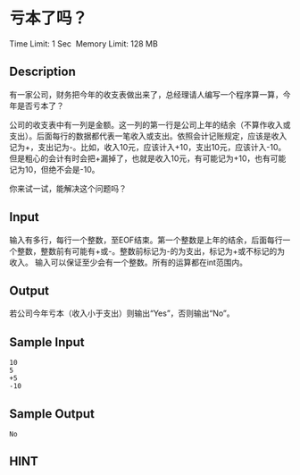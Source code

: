 # 亏本了吗？
Time Limit: 1 Sec  Memory Limit: 128 MB


## Description
有一家公司，财务把今年的收支表做出来了，总经理请人编写一个程序算一算，今年是否亏本了？

公司的收支表中有一列是金额。这一列的第一行是公司上年的结余（不算作收入或支出）。后面每行的数据都代表一笔收入或支出。依照会计记账规定，应该是收入记为+，支出记为-。比如，收入10元，应该计入+10，支出10元，应该计入-10。但是粗心的会计有时会把+漏掉了，也就是收入10元，有可能记为+10，也有可能记为10，但绝不会是-10。

你来试一试，能解决这个问题吗？



## Input
输入有多行，每行一个整数，至EOF结束。第一个整数是上年的结余，后面每行一个整数，整数前有可能有+或-。整数前标记为-的为支出，标记为+或不标记的为收入。
输入可以保证至少会有一个整数。所有的运算都在int范围内。



## Output
若公司今年亏本（收入小于支出）则输出“Yes”，否则输出“No”。



## Sample Input
```
10
5
+5
-10

```
## Sample Output
```
No

```

## HINT
